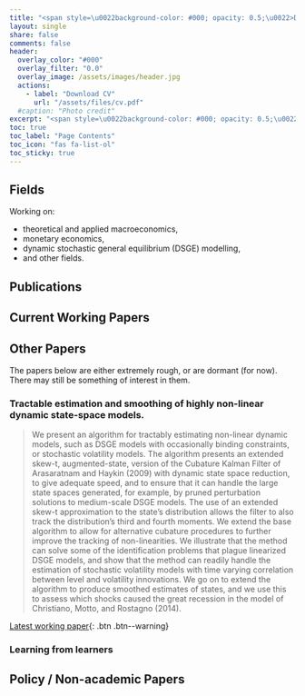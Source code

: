 ```yaml
---
title: "<span style=\u0022background-color: #000; opacity: 0.5;\u0022>Dr Tom D. Holden</span>"
layout: single
share: false
comments: false
header:
  overlay_color: "#000"
  overlay_filter: "0.0"
  overlay_image: /assets/images/header.jpg
  actions:
    - label: "Download CV"
      url: "/assets/files/cv.pdf"
  #caption: "Photo credit"
excerpt: "<span style=\u0022background-color: #000; opacity: 0.5;\u0022>Researcher and macroeconomist in the Deutsche Bundesbank's research department.</span>\n\n<span style=\u0022background-color: #000; opacity: 0.5;\u0022>DPhil (PhD) University of Oxford, 2013.</span>"
toc: true
toc_label: "Page Contents"
toc_icon: "fas fa-list-ol"
toc_sticky: true
---
```

## Fields
Working on:
  * theoretical and applied macroeconomics,
  * monetary economics,
  * dynamic stochastic general equilibrium (DSGE) modelling,
  * and other fields.
  
## Publications

## Current Working Papers

## Other Papers
The papers below are either extremely rough, or are dormant (for now). There may still be something of interest in them.

### Tractable estimation and smoothing of highly non-linear dynamic state-space models.
> We present an algorithm for tractably estimating non-linear dynamic
models, such as DSGE models with occasionally binding constraints, or stochastic
volatility models. The algorithm presents an extended skew-t, augmented-state,
version of the Cubature Kalman Filter of Arasaratnam and Haykin (2009) with
dynamic state space reduction, to give adequate speed, and to ensure that it can handle
the large state spaces generated, for example, by pruned perturbation solutions to
medium-scale DSGE models. The use of an extended skew-t approximation to the
state’s distribution allows the filter to also track the distribution’s third and fourth
moments. We extend the base algorithm to allow for alternative cubature procedures
to further improve the tracking of non-linearities. We illustrate that the method can
solve some of the identification problems that plague linearized DSGE models, and
show that the method can readily handle the estimation of stochastic volatility models
with time varying correlation between level and volatility innovations. We go on to
extend the algorithm to produce smoothed estimates of states, and we use this to
assess which shocks caused the great recession in the model of Christiano, Motto, and
Rostagno (2014).

[Latest working paper](https://github.com/tholden/EST-NLSS/raw/master/EstimationPaper.pdf){: .btn .btn--warning}

### Learning from learners

## Policy / Non-academic Papers
